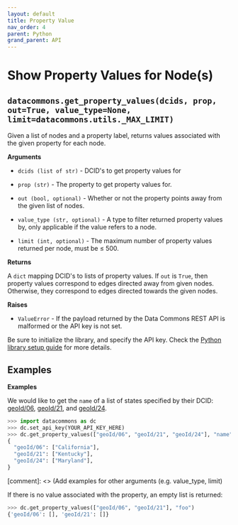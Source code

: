 ```yaml
---
layout: default
title: Property Value
nav_order: 4
parent: Python
grand_parent: API
---
```


# Show Property Values for Node(s)

## `datacommons.get_property_values(dcids, prop, out=True, value_type=None, limit=datacommons.utils._MAX_LIMIT)`

Given a list of nodes and a property label, returns values associated with the
given property for each node.

**Arguments**

*   `dcids (list of str)` - DCID's to get property values for

*   `prop (str)` - The property to get property values for.

*   `out (bool, optional)` - Whether or not the property points away from the given list of nodes.

*   `value_type (str, optional)` - A type to filter returned property values by, only applicable if
    the value refers to a node.

*   `limit (int, optional)` - The maximum number of property values returned per node, must be ≤ 500.

**Returns**

A `dict` mapping DCID's to lists of property values. If `out` is `True`, then
property values correspond to edges directed away from given nodes. Otherwise,
they correspond to edges directed towards the given nodes.

**Raises**

*   `ValueError` - If the payload returned by the Data Commons REST API is malformed or the API key is not set.

Be sure to initialize the library, and specify the API key. Check the [Python library setup guide](/api/python/) for more details.

## Examples

**Examples**

We would like to get the `name` of a list of states specified by their DCID:
[geoId/06](https://browser.datacommons.org/kg?dcid=geoId/06),
[geoId/21](https://browser.datacommons.org/kg?dcid=geoId/21), and
[geoId/24](https://browser.datacommons.org/kg?dcid=geoId/24).

```python
>>> import datacommons as dc
>>> dc.set_api_key(YOUR_API_KEY_HERE)
>>> dc.get_property_values(["geoId/06", "geoId/21", "geoId/24"], "name")
{
  "geoId/06": ["California"],
  "geoId/21": ["Kentucky"],
  "geoId/24": ["Maryland"],
}
```

[comment]: <> (Add examples for other arguments (e.g. value_type, limit)

If there is no value associated with the property, an empty list is returned:

```python
>>> dc.get_property_values(["geoId/06", "geoId/21"], "foo")
{'geoId/06': [], 'geoId/21': []}
```